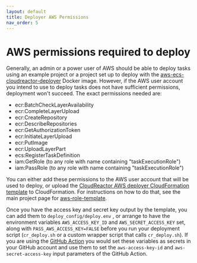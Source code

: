 ```yaml
---
layout: default
title: Deployer AWS Permissions
nav_order: 5
---
```

# AWS permissions required to deploy

Generally, an admin or a power user of AWS should be able to deploy
tasks using an example project or a project set up to deploy with the
[aws-ecs-cloudreactor-deployer](https://github.com/CloudReactor/aws-ecs-cloudreactor-deployer) Docker image. However, if the AWS user account
you intend to use to deploy tasks does not have sufficient permissions,
deployment won't succeed. The exact permissions needed are:

* ecr:BatchCheckLayerAvailability
* ecr:CompleteLayerUpload
* ecr:CreateRepository
* ecr:DescribeRepositories
* ecr:GetAuthorizationToken
* ecr:InitiateLayerUpload
* ecr:PutImage
* ecr:UploadLayerPart
* ecs:RegisterTaskDefinition
* iam:GetRole (to any role with name containing "taskExecutionRole")
* iam:PassRole (to any role with name containing "taskExecutionRole")

You can either add these permissions to the AWS user account that
will be used to deploy, or upload the
[CloudReactor AWS deployer CloudFormation template](https://raw.githubusercontent.com/CloudReactor/aws-role-template/master/cloudreactor-aws-deploy-role-template.json) to CloudFormation.
For instructions on how to do that, see the
main project page for [aws-role-template](https://github.com/CloudReactor/aws-role-template/).

Once you have the access key and secret key output by the template,
you can add them to `deploy_config/deploy.env` , or arrange to have the environment variables
`AWS_ACCESS_KEY_ID` and `AWS_SECRET_ACCESS_KEY` set, along with
`PASS_AWS_ACCESS_KEY=FALSE` before you run your deployment script
(`cr_deploy.sh` or a custom wrapper script that calls `cr_deploy.sh`).
If you are using the [GitHub Action](https://docs.cloudreactor.io/build_customization.html#setup-deployment-via-github-action) you
would set these variables as secrets in your GitHub account
and use them to set the `aws-access-key-id` and `aws-secret-access-key`
input parameters of the GitHub Action.

